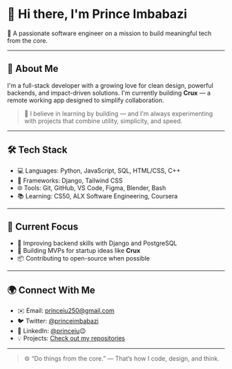 # 👋 Hi there, I'm Prince Imbabazi

🚀 A passionate software engineer on a mission to build meaningful tech from the core.

---

## 🧠 About Me

I'm a full-stack developer with a growing love for clean design, powerful backends, and impact-driven solutions. I'm currently building **Crux** — a remote working app designed to simplify collaboration.

> 💬 I believe in learning by building — and I'm always experimenting with projects that combine utility, simplicity, and speed.

---

## 🛠️ Tech Stack

- 💻 Languages: Python, JavaScript, SQL, HTML/CSS, C++
- 🧰 Frameworks: Django, Tailwind CSS
- 🌐 Tools: Git, GitHub, VS Code, Figma, Blender, Bash
- 📚 Learning: CS50, ALX Software Engineering, Coursera

---

## 🌱 Current Focus

- 🎯 Improving backend skills with Django and PostgreSQL
- 🧪 Building MVPs for startup ideas like **Crux**
- 📦 Contributing to open-source when possible

---

## 🌍 Connect With Me

- ✉️ Email: princeiu250@gmail.com  
- 🐦 Twitter: [@princeimbabazi](https://twitter.com/princeimbabazi)  
- 💼 LinkedIn: [@princeiu](www.linkedin.com/in/princeiu)😉  
- 💡 Projects: [Check out my repositories](https://github.com/PrinceImbabazi)

---

> ⚙️ “Do things from the core.” — That’s how I code, design, and think.

